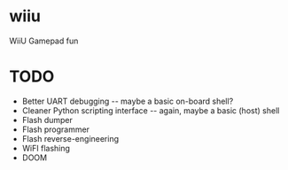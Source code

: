 # wiiu
WiiU Gamepad fun

# TODO
* Better UART debugging -- maybe a basic on-board shell?
* Cleaner Python scripting interface -- again, maybe a basic (host) shell
* Flash dumper
* Flash programmer
* Flash reverse-engineering
* WiFI flashing
* DOOM